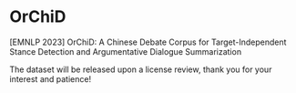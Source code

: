 # OrChiD
[EMNLP 2023] OrChiD: A Chinese Debate Corpus for Target-Independent Stance Detection and Argumentative Dialogue Summarization

The dataset will be released upon a license review, thank you for your interest and patience!
